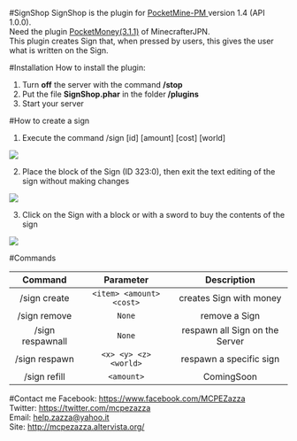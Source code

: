 #SignShop
SignShop is the plugin for <a href="http://www.pocketmine.net/">PocketMine-PM </a>version 1.4 (API 1.0.0).<br>
Need the plugin <a href="https://github.com/MinecrafterJPN/PocketMoney">PocketMoney(3.1.1)</a> of MinecrafterJPN.<br>
This plugin creates Sign that, when pressed by users, this gives the user what is written on the Sign.

#Installation
How to install the plugin:<br>
1. Turn <b>off</b> the server with the command <b>/stop</b><br>
2. Put the file <b>SignShop.phar</b> in the folder<b> /plugins</b><br>
3. Start your server<br>

#How to create a sign
1. Execute the command /sign <create> [id] [amount] [cost] [world]
<img src="http://mcpezazza.altervista.org/plugin/SignShop/img/img1.png">

2. Place the block of the Sign (ID 323:0), then exit the text editing of the sign without making changes
<img src="http://mcpezazza.altervista.org/plugin/SignShop/img/img2.png">

3. Click on the Sign with a block or with a sword to buy the contents of the sign
<img src="http://mcpezazza.altervista.org/plugin/SignShop/img/img3.png">

#Commands

| Command | Parameter | Description |
| :-----: | :-------: | :---------: |
| /sign create | `<item> <amount> <cost>` | creates Sign with money |
| /sign remove | `None` | remove a Sign |
| /sign respawnall | `None` | respawn all Sign on the Server |
| /sign respawn | `<x> <y> <z> <world>` | respawn a specific sign |
| /sign refill | `<amount>` | ComingSoon |

#Contact me
Facebook: https://www.facebook.com/MCPEZazza<br>
Twitter: https://twitter.com/mcpezazza<br>
Email: help.zazza@yahoo.it <br>
Site: http://mcpezazza.altervista.org/<br>

